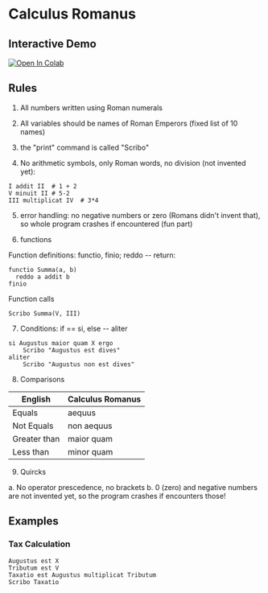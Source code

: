 # Calculus Romanus

## Interactive Demo

[![Open In Colab](https://colab.research.google.com/assets/colab-badge.svg)](https://colab.research.google.com/drive/1W_tQP46Nd50Zv0cDFZQMZe9bMmbhkfdH?usp=sharing)

## Rules

1. All numbers written using Roman numerals
2. All variables should be names of Roman Emperors (fixed list of 10 names)
3. the "print" command is called "Scribo"

4. No arithmetic symbols, only Roman words, no division (not invented yet):

```
I addit II  # 1 + 2
V minuit II # 5-2
III multiplicat IV  # 3*4
```

5. error handling: no negative numbers or zero (Romans didn't invent that), so whole program crashes if encountered (fun part)

6. functions

Function definitions: functio, finio; reddo -- return:

```
functio Summa(a, b)
  reddo a addit b
finio
```

Function calls

```
Scribo Summa(V, III)
```

7. Conditions: if == si, else -- aliter

```
si Augustus maior quam X ergo
    Scribo "Augustus est dives"
aliter
    Scribo "Augustus non est dives"
```

8. Comparisons

| English      | Calculus Romanus |
| ------------ | ---------------- |
| Equals       | aequus           |
| Not Equals   | non aequus       |
| Greater than | maior quam       |
| Less than    | minor quam       |

9. Quircks

a. No operator prescedence, no brackets
b. 0 (zero) and negative numbers are not invented yet, so the program crashes if encounters those!

## Examples

### Tax Calculation

```
Augustus est X
Tributum est V
Taxatio est Augustus multiplicat Tributum
Scribo Taxatio
```
